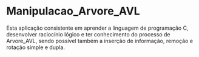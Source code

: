 # Manipulacao_Arvore_AVL


Esta aplicação consistente em aprender a linguagem de programação C, desenvolver raciocínio lógico e ter conhecimento do processo de Arvore_AVL, sendo possível também a inserção de informação, remoção e rotação simple e dupla.
